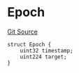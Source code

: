 # Epoch
[Git Source](https://github.com/bob-collective/bob/blob/98d6776243fd4555508637d4cff8243488a356a2/src/relay/LightRelay.sol)


```solidity
struct Epoch {
    uint32 timestamp;
    uint224 target;
}
```

